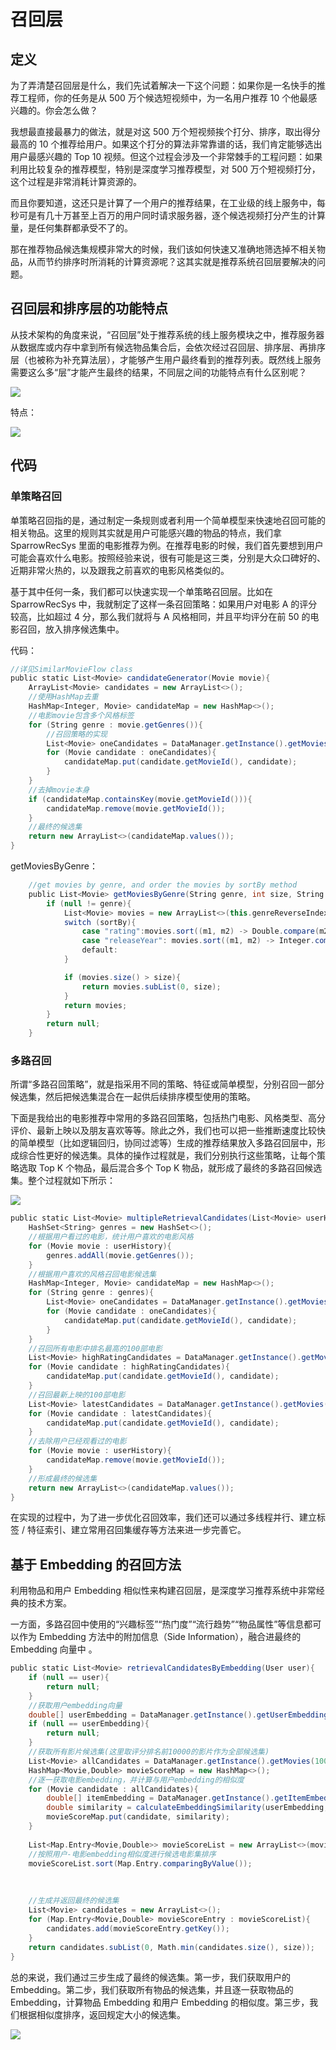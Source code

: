 # 召回层

## 定义

为了弄清楚召回层是什么，我们先试着解决一下这个问题：如果你是一名快手的推荐工程师，你的任务是从 500 万个候选短视频中，为一名用户推荐 10 个他最感兴趣的。你会怎么做？

我想最直接最暴力的做法，就是对这 500 万个短视频挨个打分、排序，取出得分最高的 10 个推荐给用户。如果这个打分的算法非常靠谱的话，我们肯定能够选出用户最感兴趣的 Top 10 视频。但这个过程会涉及一个非常棘手的工程问题：如果利用比较复杂的推荐模型，特别是深度学习推荐模型，对 500 万个短视频打分，这个过程是非常消耗计算资源的。

而且你要知道，这还只是计算了一个用户的推荐结果，在工业级的线上服务中，每秒可是有几十万甚至上百万的用户同时请求服务器，逐个候选视频打分产生的计算量，是任何集群都承受不了的。

那在推荐物品候选集规模非常大的时候，我们该如何快速又准确地筛选掉不相关物品，从而节约排序时所消耗的计算资源呢？这其实就是推荐系统召回层要解决的问题。


## 召回层和排序层的功能特点

从技术架构的角度来说，“召回层”处于推荐系统的线上服务模块之中，推荐服务器从数据库或内存中拿到所有候选物品集合后，会依次经过召回层、排序层、再排序层（也被称为补充算法层），才能够产生用户最终看到的推荐列表。既然线上服务需要这么多“层”才能产生最终的结果，不同层之间的功能特点有什么区别呢？

![](Images/8.webp)

特点：

![](Images/9.webp)

## 代码

### 单策略召回
单策略召回指的是，通过制定一条规则或者利用一个简单模型来快速地召回可能的相关物品。这里的规则其实就是用户可能感兴趣的物品的特点，我们拿 SparrowRecSys 里面的电影推荐为例。在推荐电影的时候，我们首先要想到用户可能会喜欢什么电影。按照经验来说，很有可能是这三类，分别是大众口碑好的、近期非常火热的，以及跟我之前喜欢的电影风格类似的。

基于其中任何一条，我们都可以快速实现一个单策略召回层。比如在 SparrowRecSys 中，我就制定了这样一条召回策略：如果用户对电影 A 的评分较高，比如超过 4 分，那么我们就将与 A 风格相同，并且平均评分在前 50 的电影召回，放入排序候选集中。


代码：

```scala
//详见SimilarMovieFlow class
public static List<Movie> candidateGenerator(Movie movie){
    ArrayList<Movie> candidates = new ArrayList<>();
    //使用HashMap去重
    HashMap<Integer, Movie> candidateMap = new HashMap<>();
    //电影movie包含多个风格标签
    for (String genre : movie.getGenres()){
        //召回策略的实现
        List<Movie> oneCandidates = DataManager.getInstance().getMoviesByGenre(genre, 100, "rating"); 
        for (Movie candidate : oneCandidates){
            candidateMap.put(candidate.getMovieId(), candidate);
        }
    }
    //去掉movie本身
    if (candidateMap.containsKey(movie.getMovieId())){
        candidateMap.remove(movie.getMovieId());
    }
    //最终的候选集
    return new ArrayList<>(candidateMap.values());
}
```


getMoviesByGenre：


```scala
    //get movies by genre, and order the movies by sortBy method
    public List<Movie> getMoviesByGenre(String genre, int size, String sortBy){
        if (null != genre){
            List<Movie> movies = new ArrayList<>(this.genreReverseIndexMap.get(genre));
            switch (sortBy){
                case "rating":movies.sort((m1, m2) -> Double.compare(m2.getAverageRating(), m1.getAverageRating()));break;
                case "releaseYear": movies.sort((m1, m2) -> Integer.compare(m2.getReleaseYear(), m1.getReleaseYear()));break;
                default:
            }

            if (movies.size() > size){
                return movies.subList(0, size);
            }
            return movies;
        }
        return null;
    }
```


### 多路召回

所谓“多路召回策略”，就是指采用不同的策略、特征或简单模型，分别召回一部分候选集，然后把候选集混合在一起供后续排序模型使用的策略。

下面是我给出的电影推荐中常用的多路召回策略，包括热门电影、风格类型、高分评价、最新上映以及朋友喜欢等等。除此之外，我们也可以把一些推断速度比较快的简单模型（比如逻辑回归，协同过滤等）生成的推荐结果放入多路召回层中，形成综合性更好的候选集。具体的操作过程就是，我们分别执行这些策略，让每个策略选取 Top K 个物品，最后混合多个 Top K 物品，就形成了最终的多路召回候选集。整个过程就如下所示：

![](Images/10.webp)


```scala
public static List<Movie> multipleRetrievalCandidates(List<Movie> userHistory){
    HashSet<String> genres = new HashSet<>();
    //根据用户看过的电影，统计用户喜欢的电影风格
    for (Movie movie : userHistory){
        genres.addAll(movie.getGenres());
    }
    //根据用户喜欢的风格召回电影候选集
    HashMap<Integer, Movie> candidateMap = new HashMap<>();
    for (String genre : genres){
        List<Movie> oneCandidates = DataManager.getInstance().getMoviesByGenre(genre, 20, "rating");
        for (Movie candidate : oneCandidates){
            candidateMap.put(candidate.getMovieId(), candidate);
        }
    }
    //召回所有电影中排名最高的100部电影
    List<Movie> highRatingCandidates = DataManager.getInstance().getMovies(100, "rating");
    for (Movie candidate : highRatingCandidates){
        candidateMap.put(candidate.getMovieId(), candidate);
    }
    //召回最新上映的100部电影
    List<Movie> latestCandidates = DataManager.getInstance().getMovies(100, "releaseYear");
    for (Movie candidate : latestCandidates){
        candidateMap.put(candidate.getMovieId(), candidate);
    }
    //去除用户已经观看过的电影
    for (Movie movie : userHistory){
        candidateMap.remove(movie.getMovieId());
    }
    //形成最终的候选集
    return new ArrayList<>(candidateMap.values());
}
```

在实现的过程中，为了进一步优化召回效率，我们还可以通过多线程并行、建立标签 / 特征索引、建立常用召回集缓存等方法来进一步完善它。


## 基于 Embedding 的召回方法

利用物品和用户 Embedding 相似性来构建召回层，是深度学习推荐系统中非常经典的技术方案。

一方面，多路召回中使用的“兴趣标签”“热门度”“流行趋势”“物品属性”等信息都可以作为 Embedding 方法中的附加信息（Side Information），融合进最终的 Embedding 向量中 。


```scala
public static List<Movie> retrievalCandidatesByEmbedding(User user){
    if (null == user){
        return null;
    }
    //获取用户embedding向量
    double[] userEmbedding = DataManager.getInstance().getUserEmbedding(user.getUserId(), "item2vec");
    if (null == userEmbedding){
        return null;
    }
    //获取所有影片候选集(这里取评分排名前10000的影片作为全部候选集)
    List<Movie> allCandidates = DataManager.getInstance().getMovies(10000, "rating");
    HashMap<Movie,Double> movieScoreMap = new HashMap<>();
    //逐一获取电影embedding，并计算与用户embedding的相似度
    for (Movie candidate : allCandidates){
        double[] itemEmbedding = DataManager.getInstance().getItemEmbedding(candidate.getMovieId(), "item2vec");
        double similarity = calculateEmbeddingSimilarity(userEmbedding, itemEmbedding);
        movieScoreMap.put(candidate, similarity);
    }
   
    List<Map.Entry<Movie,Double>> movieScoreList = new ArrayList<>(movieScoreMap.entrySet());
    //按照用户-电影embedding相似度进行候选电影集排序
    movieScoreList.sort(Map.Entry.comparingByValue());
```


​	
```scala
    //生成并返回最终的候选集
    List<Movie> candidates = new ArrayList<>();
    for (Map.Entry<Movie,Double> movieScoreEntry : movieScoreList){
        candidates.add(movieScoreEntry.getKey());
    }
    return candidates.subList(0, Math.min(candidates.size(), size));
}
```

总的来说，我们通过三步生成了最终的候选集。第一步，我们获取用户的 Embedding。第二步，我们获取所有物品的候选集，并且逐一获取物品的 Embedding，计算物品 Embedding 和用户 Embedding 的相似度。第三步，我们根据相似度排序，返回规定大小的候选集。

![](Images/11.webp)
